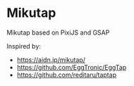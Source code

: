# Mikutap

Mikutap based on PixiJS and GSAP

Inspired by:

- https://aidn.jp/mikutap/
- https://github.com/EggTronic/EggTap
- https://github.com/reditaru/taptap
